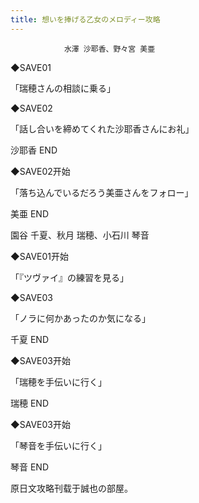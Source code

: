 ```yaml
---
title: 想いを捧げる乙女のメロディー攻略
---
```


                水澤 沙耶香、野々宮 美亜



◆SAVE01

「瑞穂さんの相談に乗る」

◆SAVE02

「話し合いを締めてくれた沙耶香さんにお礼」



沙耶香 END



◆SAVE02开始

「落ち込んでいるだろう美亜さんをフォロー」



美亜 END



園谷 千夏、秋月 瑞穂、小石川 琴音



◆SAVE01开始

「『ツヴァイ』の練習を見る」

◆SAVE03

「ノラに何かあったのか気になる」



千夏 END



◆SAVE03开始

「瑞穂を手伝いに行く」



瑞穂 END



◆SAVE03开始

「琴音を手伝いに行く」



琴音 END



原日文攻略刊载于誠也の部屋。


              
